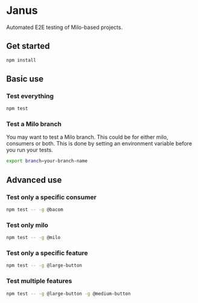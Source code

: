 # Janus

Automated E2E testing of Milo-based projects.

## Get started
```bash
npm install
```

## Basic use

### Test everything
```bash
npm test
```

### Test a Milo branch
You may want to test a Milo branch. This could be for either milo, consumers or both. This is done by setting an environment variable before you run your tests.

```bash
export branch=your-branch-name
```

## Advanced use
### Test only a specific consumer
```bash
npm test -- -g @bacom
```

### Test only milo
```bash
npm test -- -g @milo
```

### Test only a specific feature
```bash
npm test -- -g @large-button
```

### Test multiple features
```bash
npm test -- -g @large-button -g @medium-button
```
